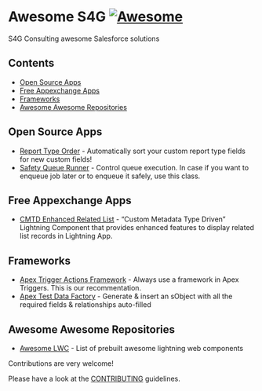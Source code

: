 # Awesome S4G [![Awesome](https://awesome.re/badge.svg)](https://awesome.re)

S4G Consulting awesome Salesforce solutions

## Contents

- [Open Source Apps](#open-source-apps)
- [Free Appexchange Apps](#free-appexchange-apps)
- [Frameworks](#frameworks)
- [Awesome Awesome Repositories](#awesome-awesome-repositories)

## Open Source Apps
- [Report Type Order](https://github.com/jesuRule/reportTypeSorter#readme) - Automatically sort your custom report type fields for new custom fields!
- [Safety Queue Runner](https://github.com/leshchukandrej/SafetyQueueRunner) - Control queue execution. In case if you want to enqueue job later or to enqueue it safely, use this class.
	
## Free Appexchange Apps
- [CMTD Enhanced Related List](https://appexchange.salesforce.com/appxListingDetail?listingId=a0N3A00000FYDY4UAP) - “Custom Metadata Type Driven” Lightning Component that provides enhanced features to display related list records in Lightning App.
## Frameworks
- [Apex Trigger Actions Framework](https://github.com/mitchspano/apex-trigger-actions-framework) - Always use a framework in Apex Triggers. This is our recommentation.
- [Apex Test Data Factory](https://github.com/benahm/TestDataFactory) - Generate & insert an sObject with all the required fields & relationships auto-filled


## Awesome Awesome Repositories
- [Awesome LWC](https://github.com/Confirm4Crit/awesome-lwc) - List of prebuilt awesome lightning web components 

Contributions are very welcome!

Please have a look at the [CONTRIBUTING](https://github.com/S4GConsulting/awesome-s4g/blob/main/contributing.md) guidelines.
